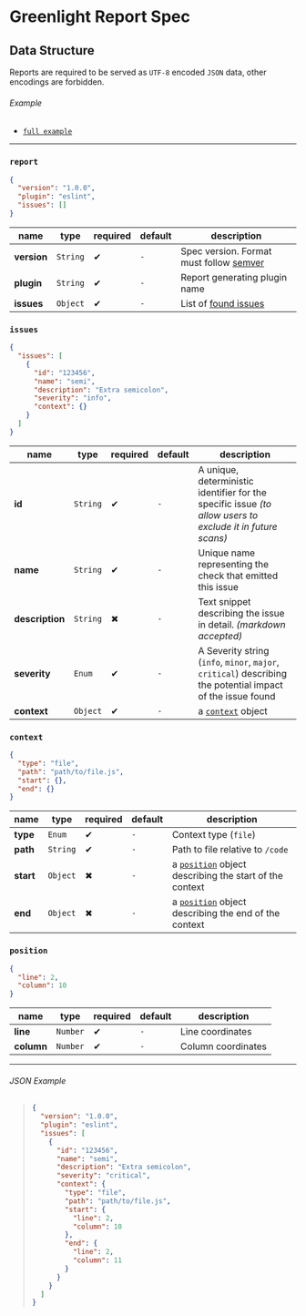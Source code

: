 # Greenlight Report Spec

## Data Structure

Reports are required to be served as `UTF-8` encoded `JSON` data, other encodings are forbidden.

###### Example

- [`full example`](#json-example)

---

### `report`

```json
{
  "version": "1.0.0",
  "plugin": "eslint",
  "issues": []
}
```

name        | type     | required | default | description                                
----------- | -------- | -------- | ------- | -------------------------------------------
**version** | `String` | ✔        | `-`     | Spec version. Format must follow [semver][]
**plugin**  | `String` | ✔        | `-`     | Report generating plugin name              
**issues**  | `Object` | ✔        | `-`     | List of [found issues](#issues)            

### `issues`

```json
{
  "issues": [
    {
      "id": "123456",
      "name": "semi",
      "description": "Extra semicolon",
      "severity": "info",
      "context": {}
    }
  ]
}
```

name            | type     | required | default | description                                                                                                
--------------- | -------- | -------- | ------- | -----------------------------------------------------------------------------------------------------------
**id**          | `String` | ✔        | `-`     | A unique, deterministic identifier for the specific issue _(to allow users to exclude it in future scans)_ 
**name**        | `String` | ✔        | `-`     | Unique name representing the check that emitted this issue                                                 
**description** | `String` | ✖        | `-`     | Text snippet describing the issue in detail. _(markdown accepted)_                                         
**severity**    | `Enum`   | ✔        | `-`     | A Severity string (`info`, `minor`, `major`, `critical`) describing the potential impact of the issue found
**context**     | `Object` | ✔        | `-`     | a [`context`](#context) object                                                                             

### `context`

```json
{
  "type": "file",
  "path": "path/to/file.js",
  "start": {},
  "end": {}
}
```

name      | type     | required | default | description                                                         
--------- | -------- | -------- | ------- | --------------------------------------------------------------------
**type**  | `Enum`   | ✔        | `-`     | Context type (`file`)                                               
**path**  | `String` | ✔        | `-`     | Path to file relative to `/code`                                    
**start** | `Object` | ✖        | `-`     | a [`position`](#position) object describing the start of the context
**end**   | `Object` | ✖        | `-`     | a [`position`](#position) object describing the end of the context  

### `position`

```json
{
  "line": 2,
  "column": 10
}
```

name       | type     | required | default | description       
---------- | -------- | -------- | ------- | ------------------
**line**   | `Number` | ✔        | `-`     | Line coordinates  
**column** | `Number` | ✔        | `-`     | Column coordinates

---

###### JSON Example

> ```json
> {
>   "version": "1.0.0",
>   "plugin": "eslint",
>   "issues": [
>     {
>       "id": "123456",
>       "name": "semi",
>       "description": "Extra semicolon",
>       "severity": "critical",
>       "context": {
>         "type": "file",
>         "path": "path/to/file.js",
>         "start": {
>           "line": 2,
>           "column": 10
>         },
>         "end": {
>           "line": 2,
>           "column": 11
>         }
>       }
>     }
>   ]
> }
> ```

[json]: https://www.json.org/

[semver]: https://semver.org

[yaml]: http://www.yaml.org/
